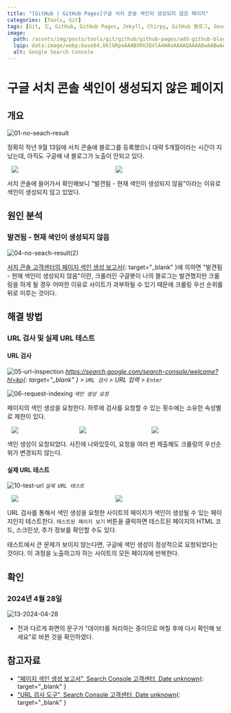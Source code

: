 ```yaml
---
title: "[GitHub | GitHub Pages]구글 서치 콘솔 색인이 생성되지 않은 페이지"
categories: [Tools, Git]
tags: [Git, 깃, GitHub, GitHub Pages, Jekyll, Chirpy, GitHub 블로그, Google, 구글, Search Console, 노출, 색인, SEO]
image:
  path: /assets/img/posts/tools/git/github/github-pages/add-github-blog-to-google-search-console/01-google-search-console-logo.jpg
  lqip: data:image/webp;base64,UklGRpoAAABXRUJQVlA4WAoAAAAQAAAADwAABwAAQUxQSDIAAAARL0AmbZurmr57yyIiqE8oiG0bejIYEQTgqiDA9vqnsUSI6H+oAERp2HZ65qP/VIAWAFZQOCBCAAAA8AEAnQEqEAAIAAVAfCWkAALp8sF8rgRgAP7o9FDvMCkMde9PK7euH5M1m6VWoDXf2FkP3BqV0ZYbO6NA/VFIAAAA
  alt: Google Search Console
---
```


# 구글 서치 콘솔 색인이 생성되지 않은 페이지

## 개요

![01-no-seach-result](/assets/img/posts/tools/git/github/github-pages/google-search-console-not-indexing/01-no-seach-result.jpg)

정확히 작년 9월 13일에 서치 콘솔에 블로그를 등록했으니 대략 5개월이라는 시간이 지났는데, 아직도 구글에 내 블로그가 노출이 안되고 있다.

<div style="display: flex;">
	<img src="/assets/img/posts/tools/git/github/github-pages/google-search-console-not-indexing/02-not-indexing.jpg" style="flex: 1; margin-left: 10px;">
	<img src="/assets/img/posts/tools/git/github/github-pages/google-search-console-not-indexing/03-reason-not-indexing(1).jpg" style="flex: 1; margin-right: 10px;">
</div>

서치 콘솔에 들어가서 확인해보니 "발견됨 - 현재 색인이 생성되지 않음"이라는 이유로 색인이 생성되지 않고 있었다.

## 원인 분석

### 발견됨 - 현재 색인이 생성되지 않음

![04-no-seach-result(2)](/assets/img/posts/tools/git/github/github-pages/google-search-console-not-indexing/04-reason-not-indexing(2).jpg)

[서치 콘솔 고객센터의 페이지 색인 생성 보고서](https://support.google.com/webmasters/answer/7440203#discovered__unclear_status){: target="_blank" }에 의하면 "발견됨 - 현재 색인이 생성되지 않음"이란, 크롤러인 구글봇이 나의 블로그는 발견했지만 크롤링을 하게 될 경우 어떠한 이유로 사이트가 과부하될 수 있기 때문에 크롤링 우선 순위를 뒤로 미루는 것이다.

## 해결 방법

### URL 검사 및 실제 URL 테스트

#### URL 검사

![05-url-inspection](/assets/img/posts/tools/git/github/github-pages/google-search-console-not-indexing/05-url-inspection.jpg)
*<https://search.google.com/search-console/welcome?hl=ko>{: target="_blank" } > `URL 검사` > URL 입력 > `Enter`*

![06-request-indexing](/assets/img/posts/tools/git/github/github-pages/google-search-console-not-indexing/06-request-indexing(1).jpg)
*`색인 생성 요청`*

페이지의 색인 생성을 요청한다. 하루에 검사를 요청할 수 있는 횟수에는 소유한 속성별로 제한이 있다.

<div style="display: flex;">
	<img src="/assets/img/posts/tools/git/github/github-pages/google-search-console-not-indexing/07-request-indexing(2).jpg" style="flex: 1; margin-left: 10px;">
	<img src="/assets/img/posts/tools/git/github/github-pages/google-search-console-not-indexing/08-request-indexing(3).jpg" style="flex: 1; margin-right: 10px;">
	<img src="/assets/img/posts/tools/git/github/github-pages/google-search-console-not-indexing/09-request-indexing(4).jpg" style="flex: 1; margin-right: 10px;">
</div>

색인 생성이 요청되었다. 사진에 나와있듯이, 요청을 여러 번 제출해도 크롤링의 우선순위가 변경되지 않는다.

#### 실제 URL 테스트

![10-test-url](/assets/img/posts/tools/git/github/github-pages/google-search-console-not-indexing/10-test-url(1).jpg)
*`실제 URL 테스트`*

<div style="display: flex;">
	<img src="/assets/img/posts/tools/git/github/github-pages/google-search-console-not-indexing/11-test-url(2).jpg" style="flex: 1; margin-left: 10px;">
	<img src="/assets/img/posts/tools/git/github/github-pages/google-search-console-not-indexing/12-test-url(3).jpg" style="flex: 1; margin-right: 10px;">
</div>

URL 검사를 통해서 색인 생성을 요청한 사이트의 페이지가 색인이 생성될 수 있는 페이지인지 테스트한다. `테스트된 페이지 보기` 버튼을 클릭하면 테스트된 페이지의 HTML 코드, 스크린샷, 추가 정보를 확인할 수도 있다.

테스트에서 큰 문제가 보이지 않는다면, 구글에 색인 생성이 정상적으로 요청되었다는 것이다. 이 과정을 노출하고자 하는 사이트의 모든 페이지에 반복한다.

## 확인

### 2024년 4월 28일

![13-2024-04-28](/assets/img/posts/tools/git/github/github-pages/google-search-console-not-indexing/13-2024-04-28.jpg)

- 전과 다르게 화면의 문구가 "데이터를 처리하는 중이므로 며칠 후에 다시 확인해 보세요"로 바뀐 것을 확인하였다.

## 참고자료

- ["페이지 색인 생성 보고서", Search Console 고객센터, Date unknown](https://support.google.com/webmasters/answer/7440203#discovered__unclear_status){: target="_blank" }
- ["URL 검사 도구", Search Console 고객센터, Date unknown](https://support.google.com/webmasters/answer/9012289#not_tested){: target="_blank" }